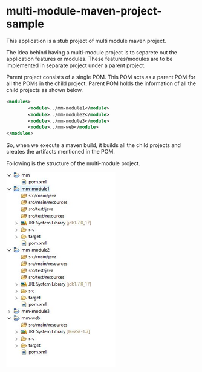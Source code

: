 # multi-module-maven-project-sample

This application is a stub project of multi module maven project.

The idea behind having a multi-module project is to separete out the application features or modules. These features/modules are to be implemented in separate project under a parent project.

Parent project consists of a single POM. This POM acts as a parent POM for all the POMs in the child project.
Parent POM holds the information of all the child projects as shown below.

```xml
<modules>
		<module>../mm-module1</module>
		<module>../mm-module2</module>
		<module>../mm-module3</module>
		<module>../mm-web</module>
</modules>
```

So, when we execute a maven build, it builds all the child projects and creates the artifacts mentioned in the POM.

Following is the structure of the multi-module project.

![alt tag](https://raw.githubusercontent.com/ashyboyofficial/multi-module-maven-project-sample/master/resource/project.jpg)

